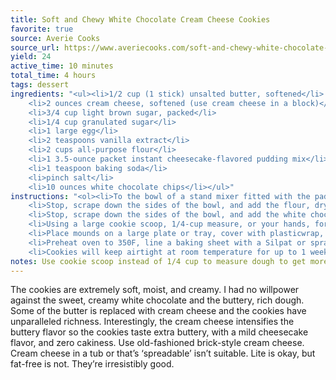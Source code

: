 ```yaml
---
title: Soft and Chewy White Chocolate Cream Cheese Cookies
favorite: true
source: Averie Cooks
source_url: https://www.averiecooks.com/soft-and-chewy-white-chocolate-cream-cheese-cookies/#
yield: 24
active_time: 10 minutes
total_time: 4 hours
tags: dessert
ingredients: "<ul><li>1/2 cup (1 stick) unsalted butter, softened</li>
	<li>2 ounces cream cheese, softened (use cream cheese in a block)</li>
	<li>3/4 cup light brown sugar, packed</li>
	<li>1/4 cup granulated sugar</li>
	<li>1 large egg</li>
	<li>2 teaspoons vanilla extract</li>
	<li>2 cups all-purpose flour</li>
	<li>1 3.5-ounce packet instant cheesecake-flavored pudding mix</li>
	<li>1 teaspoon baking soda</li>
	<li>pinch salt</li>
	<li>10 ounces white chocolate chips</li></ul>"
instructions: "<ol><li>To the bowl of a stand mixer fitted with the paddle attachment (or large mixing bowl and electric mixer) combine the butter, cream cheese, sugars, egg, vanilla, and beat on medium-high speed until creamed and well combined, about 4 minutes.</li>
	<li>Stop, scrape down the sides of the bowl, and add the flour, dry pudding mix, baking soda, optional salt, and beat on low speed until just combined, about 1 minute.</li>
	<li>Stop, scrape down the sides of the bowl, and add the white chocolate, and beat on low speed until just combined, about 30 seconds.</li>
	<li>Using a large cookie scoop, 1/4-cup measure, or your hands, form approximately 13 to 14 equal-sized mounds of dough, roll into balls, and flatten slightly. Tip – Strategically place a few white chocolate chips right on top of each mound of dough by taking chips from the underside and adding them on top.</li>
	<li>Place mounds on a large plate or tray, cover with plasticwrap, and refrigerate for at least 3 hours, up to 5 days. Do not bake with unchilled dough because cookies will bake thinner, flatter, and be more prone to spreading.</li>
	<li>Preheat oven to 350F, line a baking sheet with a Silpat or spray with cooking spray. Place dough mounds on baking sheet, spaced at least 2 inches apart (I bake 8 cookies per sheet) and bake for about 11 minutes, or until edges have set and tops are just set, even if slightly undercooked, pale, and glossy in the center; don’t overbake. Cookies firm up as they cool. Allow cookies to cool on baking sheet for about 10 minutes before serving. I let them cool on the baking sheet and don’t use a rack.</li>
	<li>Cookies will keep airtight at room temperature for up to 1 week or in the freezer for up to 6 months. Alternatively, unbaked cookie dough can be stored in an airtight container in the refrigerator for up to 5 days, or in the freezer for up to 4 months, so consider baking only as many cookies as desired and save the remaining dough to be baked in the future when desired.</li></ol>"
notes: Use cookie scoop instead of 1/4 cup to measure dough to get more than 14 cookies
---
```

The cookies are extremely soft, moist, and creamy. I had no willpower against the sweet, creamy white chocolate and the buttery, rich dough. Some of the butter is replaced with cream cheese and the cookies have unparalleled richness. Interestingly, the cream cheese intensifies the buttery flavor so the cookies taste extra buttery, with a mild cheesecake flavor, and zero cakiness. Use old-fashioned brick-style cream cheese. Cream cheese in a tub or that’s ‘spreadable’ isn’t suitable. Lite is okay, but fat-free is not. They’re irresistibly good.